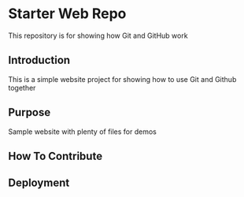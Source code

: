# Starter Web Repo

This repository is for showing how Git and GitHub work

## Introduction

This is a simple website project for showing how to use Git and Github together

## Purpose

Sample website with plenty of files for demos

## How To Contribute

## Deployment